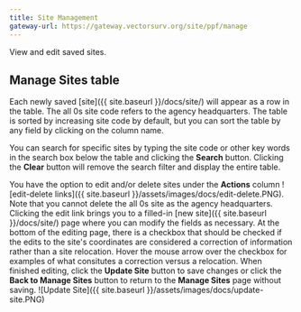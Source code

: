 ```yaml
---
title: Site Management
gateway-url: https://gateway.vectorsurv.org/site/ppf/manage
---
```


View and edit saved sites.

## Manage Sites table

Each newly saved [site]({{ site.baseurl }}/docs/site/) will appear as a row in the table. The all 0s site code refers to the agency headquarters. The table is sorted by increasing site code by default, but you can sort the table by any field by clicking on the column name.

You can search for specific sites by typing the site code or other key words in the search box below the table and clicking the **Search** button. Clicking the **Clear** button will remove the search filter and display the entire table.

You have the option to edit and/or delete sites under the **Actions** column ![edit-delete links]({{ site.baseurl }}/assets/images/docs/edit-delete.PNG). Note that you cannot delete the all 0s site as the agency headquarters. Clicking the edit link brings you to a filled-in [new site]({{ site.baseurl }}/docs/site/) page where you can modify the fields as necessary. At the bottom of the editing page, there is a checkbox that should be checked if the edits to the site's coordinates are considered a correction of information rather than a site relocation. Hover the mouse arrow over the checkbox for examples of what consitutes a correction versus a relocation. When finished editing, click the **Update Site** button to save changes or click the **Back to Manage Sites** button to return to the **Manage Sites** page without saving.
![Update Site]({{ site.baseurl }}/assets/images/docs/update-site.PNG)

